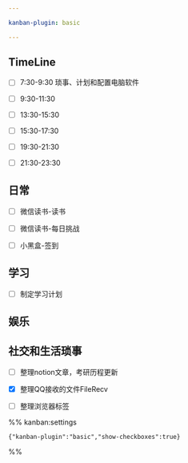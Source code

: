 ```yaml
---

kanban-plugin: basic

---
```


## TimeLine

- [ ] 7:30-9:30 琐事、计划和配置电脑软件
- [ ] 9:30-11:30
- [ ] 13:30-15:30
- [ ] 15:30-17:30
- [ ] 19:30-21:30
- [ ] 21:30-23:30


## 日常

- [ ] 微信读书-读书
- [ ] 微信读书-每日挑战
- [ ] 小黑盒-签到


## 学习

- [ ] 制定学习计划


## 娱乐



## 社交和生活琐事

- [ ] 整理notion文章，考研历程更新
- [x] 整理QQ接收的文件FileRecv
- [ ] 整理浏览器标签




%% kanban:settings
```
{"kanban-plugin":"basic","show-checkboxes":true}
```
%%